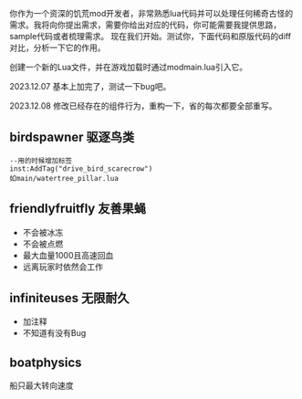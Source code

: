 你作为一个资深的饥荒mod开发者，非常熟悉lua代码并可以处理任何稀奇古怪的需求。我将向你提出需求，需要你给出对应的代码，你可能需要我提供思路，sample代码或者梳理需求。
现在我们开始。测试你，下面代码和原版代码的diff对比，分析一下它的作用。

创建一个新的Lua文件，并在游戏加载时通过modmain.lua引入它。

2023.12.07 基本上加完了，测试一下bug吧。

2023.12.08 修改已经存在的组件行为，重构一下，省的每次都要全部重写。

## birdspawner 驱逐鸟类

```
--用的时候增加标签
inst:AddTag("drive_bird_scarecrow")
如main/watertree_pillar.lua
```

## friendlyfruitfly 友善果蝇

- 不会被冰冻
- 不会被点燃
- 最大血量1000且高速回血
- 远离玩家时依然会工作

## infiniteuses 无限耐久

- 加注释
- 不知道有没有Bug

## boatphysics

船只最大转向速度


